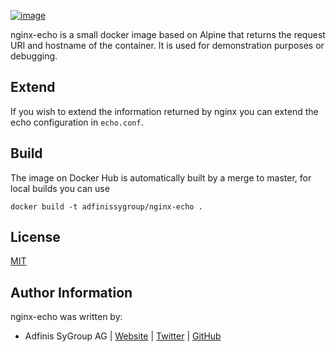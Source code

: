 [![image](https://img.shields.io/github/license/adfinis-sygroup/nginx-echo.svg?style=flat-square)](https://github.com/adfinis-sygroup/nginx-echo/blob/master/LICENSE)

nginx-echo is a small docker image based on Alpine that returns the request URI
and hostname of the container. It is used for demonstration purposes or
debugging.

## Extend

If you wish to extend the information returned by nginx you can extend the echo
configuration in `echo.conf`.

## Build

The image on Docker Hub is automatically built by a merge to master, for local
builds you can use

```shell
docker build -t adfinissygroup/nginx-echo .
```

## License

[MIT](https://github.com/adfinis-sygroup/nginx-echo/blob/master/LICENSE)

## Author Information

nginx-echo was written by:

  - Adfinis SyGroup AG | [Website](https://www.adfinis-sygroup.ch/) |
    [Twitter](https://twitter.com/adfinissygroup) |
    [GitHub](https://github.com/adfinis-sygroup)

